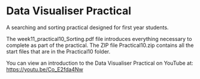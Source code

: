 # Data Visualiser Practical

 A searching and sorting practical designed for first year students.

The week11_practical10_Sorting.pdf file introduces everything necessary to complete as part of the practical. The ZIP file Practical10.zip contains all the start files that are in the Practical10 folder.

You can view an introduction to the Data Visualiser Practical on YouTube at: https://youtu.be/Co_E2fda4Nw
